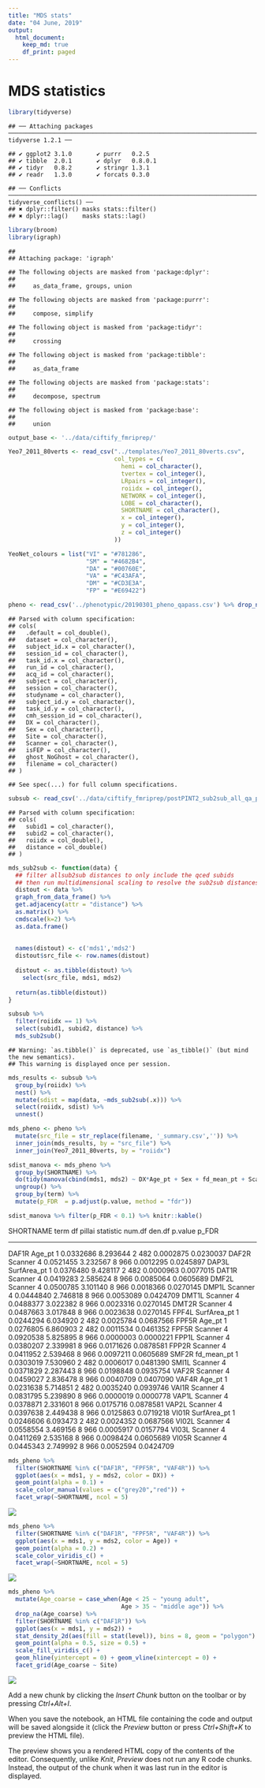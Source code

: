 ```yaml
---
title: "MDS stats"
date: "04 June, 2019"
output:
  html_document:
    keep_md: true
    df_print: paged
---
```


# MDS statistics


```r
library(tidyverse)
```

```
## ── Attaching packages ────────────────────────────────────────────────────────────────────────────────────────────── tidyverse 1.2.1 ──
```

```
## ✔ ggplot2 3.1.0       ✔ purrr   0.2.5  
## ✔ tibble  2.0.1       ✔ dplyr   0.8.0.1
## ✔ tidyr   0.8.2       ✔ stringr 1.3.1  
## ✔ readr   1.3.0       ✔ forcats 0.3.0
```

```
## ── Conflicts ───────────────────────────────────────────────────────────────────────────────────────────────── tidyverse_conflicts() ──
## ✖ dplyr::filter() masks stats::filter()
## ✖ dplyr::lag()    masks stats::lag()
```

```r
library(broom)
library(igraph)
```

```
## 
## Attaching package: 'igraph'
```

```
## The following objects are masked from 'package:dplyr':
## 
##     as_data_frame, groups, union
```

```
## The following objects are masked from 'package:purrr':
## 
##     compose, simplify
```

```
## The following object is masked from 'package:tidyr':
## 
##     crossing
```

```
## The following object is masked from 'package:tibble':
## 
##     as_data_frame
```

```
## The following objects are masked from 'package:stats':
## 
##     decompose, spectrum
```

```
## The following object is masked from 'package:base':
## 
##     union
```


```r
output_base <- '../data/ciftify_fmriprep/'

Yeo7_2011_80verts <- read_csv("../templates/Yeo7_2011_80verts.csv",
                              col_types = c(
                                hemi = col_character(),
                                tvertex = col_integer(),
                                LRpairs = col_integer(),
                                roiidx = col_integer(),
                                NETWORK = col_integer(),
                                LOBE = col_character(),
                                SHORTNAME = col_character(),
                                x = col_integer(),
                                y = col_integer(),
                                z = col_integer()
                              ))

YeoNet_colours = list("VI" = "#781286",
                      "SM" = "#4682B4",
                      "DA" = "#00760E", 
                      "VA" = "#C43AFA",
                      "DM" = "#CD3E3A", 
                      "FP" = "#E69422")

pheno <- read_csv('../phenotypic/20190301_pheno_qapass.csv') %>% drop_na(DX) 
```

```
## Parsed with column specification:
## cols(
##   .default = col_double(),
##   dataset = col_character(),
##   subject_id.x = col_character(),
##   session_id = col_character(),
##   task_id.x = col_character(),
##   run_id = col_character(),
##   acq_id = col_character(),
##   subject = col_character(),
##   session = col_character(),
##   studyname = col_character(),
##   subject_id.y = col_character(),
##   task_id.y = col_character(),
##   cmh_session_id = col_character(),
##   DX = col_character(),
##   Sex = col_character(),
##   Site = col_character(),
##   Scanner = col_character(),
##   isFEP = col_character(),
##   ghost_NoGhost = col_character(),
##   filename = col_character()
## )
```

```
## See spec(...) for full column specifications.
```

```r
subsub <- read_csv('../data/ciftify_fmriprep/postPINT2_sub2sub_all_qa_passes.csv')
```

```
## Parsed with column specification:
## cols(
##   subid1 = col_character(),
##   subid2 = col_character(),
##   roiidx = col_double(),
##   distance = col_double()
## )
```


```r
mds_sub2sub <- function(data) {
  ## filter allsub2sub distances to only include the qced subids
  ## then run multidimensional scaling to resolve the sub2sub distances to a 2D plane
  distout <- data %>%
  graph_from_data_frame() %>%
  get.adjacency(attr = "distance") %>%
  as.matrix() %>%
  cmdscale(k=2) %>%
  as.data.frame()
  
  
  names(distout) <- c('mds1','mds2')
  distout$src_file <- row.names(distout)
  
  distout <- as.tibble(distout) %>%
    select(src_file, mds1, mds2)
  
  return(as.tibble(distout))
}
```


```r
subsub %>%
  filter(roiidx == 1) %>%
  select(subid1, subid2, distance) %>%
  mds_sub2sub()
```

```
## Warning: `as.tibble()` is deprecated, use `as_tibble()` (but mind the new semantics).
## This warning is displayed once per session.
```

<div data-pagedtable="false">
  <script data-pagedtable-source type="application/json">
{"columns":[{"label":["src_file"],"name":[1],"type":["chr"],"align":["left"]},{"label":["mds1"],"name":[2],"type":["dbl"],"align":["right"]},{"label":["mds2"],"name":[3],"type":["dbl"],"align":["right"]}],"data":[{"1":"sub-10159_task-rest_bold_desc-clean_bold","2":"-8.8990190","3":"6.209608002"},{"1":"sub-10161_ses-03_task-rest_bold_desc-clean_bold","2":"-12.4218350","3":"-6.732582116"},{"1":"sub-10185_ses-03_task-rest_bold_desc-clean_bold","2":"-16.8192683","3":"2.825908123"},{"1":"sub-10186_ses-02_task-rest_bold_desc-clean_bold","2":"2.3016797","3":"-6.174240729"},{"1":"sub-10206_task-rest_bold_desc-clean_bold","2":"6.9829980","3":"-6.904162808"},{"1":"sub-10217_task-rest_bold_desc-clean_bold","2":"0.3338872","3":"5.220452951"},{"1":"sub-10225_task-rest_bold_desc-clean_bold","2":"-5.3275345","3":"-2.670787802"},{"1":"sub-10227_task-rest_bold_desc-clean_bold","2":"-1.4440953","3":"7.062967589"},{"1":"sub-10228_task-rest_bold_desc-clean_bold","2":"-2.8626130","3":"-3.214771630"},{"1":"sub-10235_task-rest_bold_desc-clean_bold","2":"3.2444670","3":"1.982952290"},{"1":"sub-10245_ses-03_task-rest_bold_desc-clean_bold","2":"8.1659899","3":"-0.753382599"},{"1":"sub-10249_task-rest_bold_desc-clean_bold","2":"8.1659899","3":"-0.753382599"},{"1":"sub-10273_task-rest_bold_desc-clean_bold","2":"3.5385856","3":"4.106407997"},{"1":"sub-10274_task-rest_bold_desc-clean_bold","2":"-6.6631208","3":"-8.270147925"},{"1":"sub-10280_task-rest_bold_desc-clean_bold","2":"-0.2937470","3":"-4.216045733"},{"1":"sub-10292_task-rest_bold_desc-clean_bold","2":"1.3153002","3":"2.910404853"},{"1":"sub-10294_ses-08_task-rest_bold_desc-clean_bold","2":"-2.7907711","3":"3.170983914"},{"1":"sub-10298_ses-01_task-rest_bold_desc-clean_bold","2":"4.9141166","3":"-0.602632277"},{"1":"sub-10304_task-rest_bold_desc-clean_bold","2":"11.6329020","3":"-4.139733215"},{"1":"sub-10311_ses-01_task-rest_bold_desc-clean_bold","2":"-0.6524814","3":"-5.197950239"},{"1":"sub-10325_task-rest_bold_desc-clean_bold","2":"6.7331550","3":"-0.259262749"},{"1":"sub-10329_task-rest_bold_desc-clean_bold","2":"-10.6186589","3":"2.868577579"},{"1":"sub-10339_task-rest_bold_desc-clean_bold","2":"-5.4972437","3":"-0.114554083"},{"1":"sub-10340_task-rest_bold_desc-clean_bold","2":"3.5839262","3":"-3.213510632"},{"1":"sub-10345_task-rest_bold_desc-clean_bold","2":"7.0773167","3":"3.419938384"},{"1":"sub-10347_task-rest_bold_desc-clean_bold","2":"0.9275341","3":"-10.720296129"},{"1":"sub-10356_task-rest_bold_desc-clean_bold","2":"2.7130852","3":"-5.144662146"},{"1":"sub-10363_ses-01_task-rest_bold_desc-clean_bold","2":"-6.0066530","3":"-0.910051584"},{"1":"sub-10365_ses-01_task-rest_bold_desc-clean_bold","2":"-11.3994666","3":"-3.988007610"},{"1":"sub-10376_task-rest_bold_desc-clean_bold","2":"1.0686889","3":"-1.390026587"},{"1":"sub-10388_task-rest_bold_desc-clean_bold","2":"2.0358483","3":"3.792769620"},{"1":"sub-10391_ses-01_task-rest_bold_desc-clean_bold","2":"0.1211670","3":"7.041653611"},{"1":"sub-10438_task-rest_bold_desc-clean_bold","2":"-0.5751033","3":"6.079218606"},{"1":"sub-10440_task-rest_bold_desc-clean_bold","2":"-5.0912551","3":"-8.768600620"},{"1":"sub-10448_task-rest_bold_desc-clean_bold","2":"-3.0336075","3":"-0.828952948"},{"1":"sub-10455_task-rest_bold_desc-clean_bold","2":"-0.1389705","3":"1.164132532"},{"1":"sub-10460_task-rest_bold_desc-clean_bold","2":"-13.1195119","3":"4.564471457"},{"1":"sub-10469_ses-01_task-rest_bold_desc-clean_bold","2":"2.1529589","3":"0.328817410"},{"1":"sub-10471_task-rest_bold_desc-clean_bold","2":"0.4749661","3":"10.015237176"},{"1":"sub-10478_task-rest_bold_desc-clean_bold","2":"-3.9319450","3":"-2.550611307"},{"1":"sub-10485_ses-02_task-rest_bold_desc-clean_bold","2":"-5.8486000","3":"7.446993435"},{"1":"sub-10487_task-rest_bold_desc-clean_bold","2":"6.9829980","3":"-6.904162830"},{"1":"sub-10492_task-rest_bold_desc-clean_bold","2":"-8.1611330","3":"-1.758065688"},{"1":"sub-10504_ses-01_task-rest_bold_desc-clean_bold","2":"-3.0336075","3":"-0.828952944"},{"1":"sub-10505_ses-05_task-rest_bold_desc-clean_bold","2":"7.8466083","3":"-1.618862930"},{"1":"sub-10506_task-rest_bold_desc-clean_bold","2":"4.5828374","3":"7.402187712"},{"1":"sub-10511_ses-01_task-rest_bold_desc-clean_bold","2":"8.7394003","3":"5.521258858"},{"1":"sub-10517_task-rest_bold_desc-clean_bold","2":"-9.5494789","3":"7.378379103"},{"1":"sub-10523_task-rest_bold_desc-clean_bold","2":"2.5236223","3":"-1.812585755"},{"1":"sub-10524_task-rest_bold_desc-clean_bold","2":"3.7855387","3":"-6.739275890"},{"1":"sub-10525_task-rest_bold_desc-clean_bold","2":"4.9141166","3":"-0.602632265"},{"1":"sub-10527_task-rest_bold_desc-clean_bold","2":"-4.9790164","3":"-7.595352622"},{"1":"sub-10529_ses-01_task-rest_bold_desc-clean_bold","2":"8.4945866","3":"-3.917065569"},{"1":"sub-10530_task-rest_bold_desc-clean_bold","2":"-2.4322962","3":"-17.905943966"},{"1":"sub-10545_ses-01_task-rest_bold_desc-clean_bold","2":"-5.1416054","3":"8.356596791"},{"1":"sub-10557_task-rest_bold_desc-clean_bold","2":"4.9351419","3":"2.354732829"},{"1":"sub-10559_ses-01_task-rest_bold_desc-clean_bold","2":"-4.2543807","3":"-3.465482977"},{"1":"sub-10563_ses-01_task-rest_bold_desc-clean_bold","2":"7.4641595","3":"-2.475846161"},{"1":"sub-10565_task-rest_bold_desc-clean_bold","2":"3.0592140","3":"12.245268561"},{"1":"sub-10570_ses-01_task-rest_bold_desc-clean_bold","2":"2.9186829","3":"9.157831574"},{"1":"sub-10575_task-rest_bold_desc-clean_bold","2":"8.1849765","3":"-7.662385806"},{"1":"sub-10580_ses-01_task-rest_bold_desc-clean_bold","2":"3.0110008","3":"-0.946065938"},{"1":"sub-10592_ses-01_task-rest_bold_desc-clean_bold","2":"-1.2928946","3":"5.095307917"},{"1":"sub-10605_ses-01_task-rest_bold_desc-clean_bold","2":"-4.4143025","3":"7.224124928"},{"1":"sub-10608_ses-03_task-rest_bold_desc-clean_bold","2":"-4.7059569","3":"-5.432126220"},{"1":"sub-10624_task-rest_bold_desc-clean_bold","2":"8.0295407","3":"-4.863840361"},{"1":"sub-10629_task-rest_bold_desc-clean_bold","2":"2.3016797","3":"-6.174240694"},{"1":"sub-10630_ses-02_task-rest_bold_desc-clean_bold","2":"15.0562382","3":"-2.021489217"},{"1":"sub-10631_task-rest_bold_desc-clean_bold","2":"-0.6455574","3":"-11.185794230"},{"1":"sub-10638_task-rest_bold_desc-clean_bold","2":"3.5839262","3":"-3.213510666"},{"1":"sub-10645_ses-01_task-rest_bold_desc-clean_bold","2":"7.7845805","3":"6.100720209"},{"1":"sub-10662_ses-01_task-rest_bold_desc-clean_bold","2":"-3.6152812","3":"4.094513342"},{"1":"sub-10667_ses-02_task-rest_bold_desc-clean_bold","2":"-6.6631207","3":"-8.270147957"},{"1":"sub-10668_task-rest_bold_desc-clean_bold","2":"2.6938230","3":"1.154026201"},{"1":"sub-10672_task-rest_bold_desc-clean_bold","2":"-14.7930950","3":"11.366588341"},{"1":"sub-10674_task-rest_bold_desc-clean_bold","2":"14.4819976","3":"2.490512977"},{"1":"sub-10678_task-rest_bold_desc-clean_bold","2":"0.3187215","3":"-0.113761046"},{"1":"sub-10680_task-rest_bold_desc-clean_bold","2":"-2.2759315","3":"8.127061484"},{"1":"sub-10681_ses-01_task-rest_bold_desc-clean_bold","2":"7.9403784","3":"8.542844739"},{"1":"sub-10683_ses-02_task-rest_bold_desc-clean_bold","2":"1.2439830","3":"-9.566523243"},{"1":"sub-10686_task-rest_bold_desc-clean_bold","2":"3.5385856","3":"4.106408015"},{"1":"sub-10692_task-rest_bold_desc-clean_bold","2":"1.6096048","3":"-3.692207813"},{"1":"sub-10696_task-rest_bold_desc-clean_bold","2":"3.5839262","3":"-3.213510684"},{"1":"sub-10697_task-rest_bold_desc-clean_bold","2":"-1.2505986","3":"-2.804885770"},{"1":"sub-10704_task-rest_bold_desc-clean_bold","2":"3.0110007","3":"-0.946065893"},{"1":"sub-10707_task-rest_bold_desc-clean_bold","2":"-0.2593780","3":"-0.989752630"},{"1":"sub-10708_task-rest_bold_desc-clean_bold","2":"-0.2880637","3":"2.619033680"},{"1":"sub-10719_task-rest_bold_desc-clean_bold","2":"8.4378629","3":"0.128032528"},{"1":"sub-10724_task-rest_bold_desc-clean_bold","2":"2.6938230","3":"1.154026221"},{"1":"sub-10736_ses-05_task-rest_bold_desc-clean_bold","2":"5.7331603","3":"1.060836942"},{"1":"sub-10746_task-rest_bold_desc-clean_bold","2":"-5.1499656","3":"4.243582654"},{"1":"sub-10762_task-rest_bold_desc-clean_bold","2":"6.9829980","3":"-6.904162809"},{"1":"sub-10779_task-rest_bold_desc-clean_bold","2":"-9.7653009","3":"3.587416453"},{"1":"sub-10782_ses-01_task-rest_bold_desc-clean_bold","2":"5.7331603","3":"1.060836952"},{"1":"sub-10785_task-rest_bold_desc-clean_bold","2":"13.8297422","3":"-0.394208635"},{"1":"sub-10788_task-rest_bold_desc-clean_bold","2":"3.9662852","3":"0.722651992"},{"1":"sub-108_ses-04_task-rest_bold_desc-clean_bold","2":"1.0288689","3":"6.155524819"},{"1":"sub-10803_ses-06_task-rest_bold_desc-clean_bold","2":"8.8951533","3":"7.732423895"},{"1":"sub-10807_ses-05_task-rest_bold_desc-clean_bold","2":"-10.7603061","3":"-2.728959611"},{"1":"sub-10817_ses-01_task-rest_bold_desc-clean_bold","2":"3.4897801","3":"-0.103679044"},{"1":"sub-10818_ses-01_task-rest_bold_desc-clean_bold","2":"4.5828374","3":"7.402187815"},{"1":"sub-10844_task-rest_bold_desc-clean_bold","2":"4.4336431","3":"1.541599276"},{"1":"sub-10854_ses-01_task-rest_bold_desc-clean_bold","2":"2.9571570","3":"-9.064354677"},{"1":"sub-10855_task-rest_bold_desc-clean_bold","2":"-10.0929853","3":"-1.598779579"},{"1":"sub-10870_ses-02_task-rest_bold_desc-clean_bold","2":"-16.8192681","3":"2.825908362"},{"1":"sub-10871_task-rest_bold_desc-clean_bold","2":"6.1452435","3":"-5.207691488"},{"1":"sub-10877_task-rest_bold_desc-clean_bold","2":"11.0601593","3":"-0.645607270"},{"1":"sub-10891_task-rest_bold_desc-clean_bold","2":"-4.5259233","3":"-0.950134471"},{"1":"sub-10893_task-rest_bold_desc-clean_bold","2":"-0.1389704","3":"1.164132454"},{"1":"sub-10905_ses-01_task-rest_bold_desc-clean_bold","2":"8.1659899","3":"-0.753382545"},{"1":"sub-10912_task-rest_bold_desc-clean_bold","2":"0.5825282","3":"-2.308984432"},{"1":"sub-10914_ses-02_task-rest_bold_desc-clean_bold","2":"5.9612048","3":"-1.940405423"},{"1":"sub-10920_ses-01_task-rest_bold_desc-clean_bold","2":"4.7293080","3":"-8.518523598"},{"1":"sub-10934_task-rest_bold_desc-clean_bold","2":"7.0413920","3":"-3.354308678"},{"1":"sub-10940_task-rest_bold_desc-clean_bold","2":"-2.4550266","3":"-2.286680221"},{"1":"sub-10944_ses-01_task-rest_bold_desc-clean_bold","2":"-10.0929853","3":"-1.598779577"},{"1":"sub-10949_task-rest_bold_desc-clean_bold","2":"6.1452435","3":"-5.207691488"},{"1":"sub-10950_ses-01_task-rest_bold_desc-clean_bold","2":"3.2444670","3":"1.982952251"},{"1":"sub-10958_task-rest_bold_desc-clean_bold","2":"-5.1416053","3":"8.356596897"},{"1":"sub-10963_task-rest_bold_desc-clean_bold","2":"8.9872726","3":"1.878475547"},{"1":"sub-10968_task-rest_bold_desc-clean_bold","2":"-6.0066531","3":"-0.910051521"},{"1":"sub-10975_task-rest_bold_desc-clean_bold","2":"-16.4824443","3":"5.241393919"},{"1":"sub-10977_task-rest_bold_desc-clean_bold","2":"5.8626377","3":"-9.247269509"},{"1":"sub-10987_task-rest_bold_desc-clean_bold","2":"2.3194746","3":"8.120857206"},{"1":"sub-11019_task-rest_bold_desc-clean_bold","2":"3.3494805","3":"-7.879271991"},{"1":"sub-11030_task-rest_bold_desc-clean_bold","2":"-5.3275345","3":"-2.670787843"},{"1":"sub-11044_task-rest_bold_desc-clean_bold","2":"1.6192805","3":"12.079604363"},{"1":"sub-11052_task-rest_bold_desc-clean_bold","2":"4.8380924","3":"5.730620332"},{"1":"sub-11059_task-rest_bold_desc-clean_bold","2":"-11.3994665","3":"-3.988007617"},{"1":"sub-11061_task-rest_bold_desc-clean_bold","2":"-5.2273302","3":"10.355071569"},{"1":"sub-11066_task-rest_bold_desc-clean_bold","2":"-3.7751740","3":"-9.306325868"},{"1":"sub-11067_task-rest_bold_desc-clean_bold","2":"-8.0186386","3":"1.200118136"},{"1":"sub-11068_task-rest_bold_desc-clean_bold","2":"2.1529589","3":"0.328817396"},{"1":"sub-11077_task-rest_bold_desc-clean_bold","2":"4.5828375","3":"7.402187863"},{"1":"sub-11082_ses-03_task-rest_bold_desc-clean_bold","2":"7.0065840","3":"9.470837427"},{"1":"sub-11088_task-rest_bold_desc-clean_bold","2":"8.1659899","3":"-0.753382548"},{"1":"sub-11090_task-rest_bold_desc-clean_bold","2":"-8.7156220","3":"-2.801172093"},{"1":"sub-11097_task-rest_bold_desc-clean_bold","2":"-7.2891776","3":"-3.810906842"},{"1":"sub-11098_task-rest_bold_desc-clean_bold","2":"-4.0027829","3":"-0.151054379"},{"1":"sub-11104_task-rest_bold_desc-clean_bold","2":"3.5385856","3":"4.106408046"},{"1":"sub-11105_task-rest_bold_desc-clean_bold","2":"4.4771525","3":"-1.444598591"},{"1":"sub-11106_task-rest_bold_desc-clean_bold","2":"5.0987171","3":"-3.719523677"},{"1":"sub-11108_task-rest_bold_desc-clean_bold","2":"10.4911757","3":"10.461739700"},{"1":"sub-11112_task-rest_bold_desc-clean_bold","2":"-0.8169910","3":"0.312219108"},{"1":"sub-11128_task-rest_bold_desc-clean_bold","2":"5.2049559","3":"-7.345775795"},{"1":"sub-11131_task-rest_bold_desc-clean_bold","2":"-13.2942799","3":"2.387045276"},{"1":"sub-11142_task-rest_bold_desc-clean_bold","2":"-3.7179495","3":"8.204566890"},{"1":"sub-11143_task-rest_bold_desc-clean_bold","2":"8.1928894","3":"3.039517442"},{"1":"sub-11149_task-rest_bold_desc-clean_bold","2":"8.6859366","3":"3.745591707"},{"1":"sub-11156_task-rest_bold_desc-clean_bold","2":"3.1378836","3":"-4.166824580"},{"1":"sub-11184_ses-01_task-rest_bold_desc-clean_bold","2":"-6.6022402","3":"6.588235993"},{"1":"sub-11242_ses-01_task-rest_bold_desc-clean_bold","2":"8.9872726","3":"1.878475572"},{"1":"sub-11305_ses-01_task-rest_bold_desc-clean_bold","2":"1.0686889","3":"-1.390026564"},{"1":"sub-11315_ses-02_task-rest_bold_desc-clean_bold","2":"5.6855693","3":"-6.225701215"},{"1":"sub-11316_ses-01_task-rest_bold_desc-clean_bold","2":"4.9351419","3":"2.354732770"},{"1":"sub-11323_ses-01_task-rest_bold_desc-clean_bold","2":"5.9612048","3":"-1.940405416"},{"1":"sub-11382_ses-02_task-rest_bold_desc-clean_bold","2":"-1.9396865","3":"2.393503720"},{"1":"sub-11387_ses-01_task-rest_bold_desc-clean_bold","2":"7.4064400","3":"1.451644376"},{"1":"sub-11392_ses-01_task-rest_bold_desc-clean_bold","2":"-4.2543807","3":"-3.465482982"},{"1":"sub-11399_ses-01_task-rest_bold_desc-clean_bold","2":"-6.1901412","3":"-5.834289813"},{"1":"sub-11400_ses-01_task-rest_bold_desc-clean_bold","2":"-5.6436798","3":"-3.633603505"},{"1":"sub-11410_ses-02_task-rest_bold_desc-clean_bold","2":"-4.3657428","3":"3.187514940"},{"1":"sub-11450_ses-02_task-rest_bold_desc-clean_bold","2":"3.1378836","3":"-4.166824581"},{"1":"sub-11500_ses-01_task-rest_bold_desc-clean_bold","2":"1.0288689","3":"6.155524823"},{"1":"sub-1942_ses-01_task-rest_bold_desc-clean_bold","2":"-2.0375397","3":"4.115861917"},{"1":"sub-3123_ses-01_task-rest_bold_desc-clean_bold","2":"-3.6779683","3":"-7.087428080"},{"1":"sub-377_ses-01_task-rest_bold_desc-clean_bold","2":"-7.0461624","3":"0.080543169"},{"1":"sub-3974_ses-01_task-rest_bold_desc-clean_bold","2":"-6.4601665","3":"-1.786197438"},{"1":"sub-50007_task-rest_bold_desc-clean_bold","2":"5.3319674","3":"-10.468122869"},{"1":"sub-50008_task-rest_bold_desc-clean_bold","2":"0.4590679","3":"-6.714994705"},{"1":"sub-50010_task-rest_bold_desc-clean_bold","2":"-11.3994665","3":"-3.988007519"},{"1":"sub-50013_task-rest_bold_desc-clean_bold","2":"-0.6524814","3":"-5.197950324"},{"1":"sub-50014_task-rest_bold_desc-clean_bold","2":"-6.0066531","3":"-0.910051508"},{"1":"sub-50015_task-rest_bold_desc-clean_bold","2":"4.4336431","3":"1.541599290"},{"1":"sub-50021_task-rest_bold_desc-clean_bold","2":"-0.2593780","3":"-0.989752648"},{"1":"sub-50023_task-rest_bold_desc-clean_bold","2":"-3.7337414","3":"-8.178602084"},{"1":"sub-50033_task-rest_bold_desc-clean_bold","2":"-0.9597524","3":"-6.223614600"},{"1":"sub-50034_task-rest_bold_desc-clean_bold","2":"9.5460363","3":"-1.230254284"},{"1":"sub-50035_task-rest_bold_desc-clean_bold","2":"-11.3223912","3":"-0.289265412"},{"1":"sub-50036_task-rest_bold_desc-clean_bold","2":"9.3668883","3":"2.663418729"},{"1":"sub-50038_task-rest_bold_desc-clean_bold","2":"-1.7986716","3":"0.847066523"},{"1":"sub-50043_task-rest_bold_desc-clean_bold","2":"1.9173399","3":"-7.265435269"},{"1":"sub-50047_task-rest_bold_desc-clean_bold","2":"2.9186831","3":"9.157831381"},{"1":"sub-50048_task-rest_bold_desc-clean_bold","2":"4.0275412","3":"-2.310705421"},{"1":"sub-50050_task-rest_bold_desc-clean_bold","2":"-2.8626131","3":"-3.214771622"},{"1":"sub-50051_task-rest_bold_desc-clean_bold","2":"11.4795518","3":"1.292891845"},{"1":"sub-50053_task-rest_bold_desc-clean_bold","2":"7.0413921","3":"-3.354308698"},{"1":"sub-50054_task-rest_bold_desc-clean_bold","2":"-5.8912272","3":"3.405286832"},{"1":"sub-50055_task-rest_bold_desc-clean_bold","2":"0.3338872","3":"5.220452839"},{"1":"sub-50056_task-rest_bold_desc-clean_bold","2":"9.3668883","3":"2.663418735"},{"1":"sub-50058_task-rest_bold_desc-clean_bold","2":"-5.4701269","3":"12.301370215"},{"1":"sub-50066_task-rest_bold_desc-clean_bold","2":"5.7039276","3":"5.115424624"},{"1":"sub-50069_task-rest_bold_desc-clean_bold","2":"2.3016796","3":"-6.174240817"},{"1":"sub-50073_task-rest_bold_desc-clean_bold","2":"-9.2613998","3":"-3.927890570"},{"1":"sub-50075_task-rest_bold_desc-clean_bold","2":"15.7153268","3":"2.209518236"},{"1":"sub-50077_task-rest_bold_desc-clean_bold","2":"8.9174123","3":"-3.007970381"},{"1":"sub-50080_task-rest_bold_desc-clean_bold","2":"-8.1611330","3":"-1.758065674"},{"1":"sub-50081_task-rest_bold_desc-clean_bold","2":"-11.4832049","3":"2.024369502"},{"1":"sub-50085_task-rest_bold_desc-clean_bold","2":"-8.9388319","3":"-10.137284444"},{"1":"sub-5216_ses-03_task-rest_bold_desc-clean_bold","2":"-4.8586026","3":"-6.503645823"},{"1":"sub-6891_ses-01_task-rest_bold_desc-clean_bold","2":"3.8329018","3":"2.807885290"},{"1":"sub-7231_ses-05_task-rest_bold_desc-clean_bold","2":"-2.1551275","3":"6.048753141"},{"1":"sub-7255_ses-01_task-rest_bold_desc-clean_bold","2":"7.4079091","3":"7.651862373"},{"1":"sub-7290_ses-01_task-rest_bold_desc-clean_bold","2":"-8.1611330","3":"-1.758065688"},{"1":"sub-7438_ses-04_task-rest_bold_desc-clean_bold","2":"-0.6524815","3":"-5.197950335"},{"1":"sub-7488_ses-01_task-rest_bold_desc-clean_bold","2":"12.7164634","3":"1.015468865"},{"1":"sub-7628_ses-03_task-rest_bold_desc-clean_bold","2":"-6.0066531","3":"-0.910051489"},{"1":"sub-7631_ses-01_task-rest_bold_desc-clean_bold","2":"2.5542536","3":"6.298544580"},{"1":"sub-7640_ses-02_task-rest_bold_desc-clean_bold","2":"3.4718337","3":"10.221741102"},{"1":"sub-7661_ses-01_task-rest_bold_desc-clean_bold","2":"-2.6933246","3":"1.511924433"},{"1":"sub-7684_ses-01_task-rest_bold_desc-clean_bold","2":"-11.2255496","3":"6.002330932"},{"1":"sub-7687_ses-01_task-rest_bold_desc-clean_bold","2":"-9.7513611","3":"-5.167304985"},{"1":"sub-7701_ses-02_task-rest_bold_desc-clean_bold","2":"2.5542536","3":"6.298544563"},{"1":"sub-7723_ses-01_task-rest_bold_desc-clean_bold","2":"0.7658618","3":"8.015233541"},{"1":"sub-7726_ses-01_task-rest_bold_desc-clean_bold","2":"3.7855387","3":"-6.739275793"},{"1":"sub-7735_ses-01_task-rest_bold_desc-clean_bold","2":"0.5815765","3":"2.034238301"},{"1":"sub-7749_ses-05_task-rest_bold_desc-clean_bold","2":"-10.5310153","3":"4.804334635"},{"1":"sub-7807_ses-01_task-rest_bold_desc-clean_bold","2":"-1.4345180","3":"-0.535645758"},{"1":"sub-7817_ses-01_task-rest_bold_desc-clean_bold","2":"6.3631900","3":"-1.100352211"},{"1":"sub-7819_ses-01_task-rest_bold_desc-clean_bold","2":"-1.0144857","3":"10.125291310"},{"1":"sub-7852_ses-01_task-rest_bold_desc-clean_bold","2":"6.7331551","3":"-0.259262641"},{"1":"sub-7857_ses-01_task-rest_bold_desc-clean_bold","2":"0.3187215","3":"-0.113761007"},{"1":"sub-7861_ses-02_task-rest_bold_desc-clean_bold","2":"-15.1870248","3":"0.185980694"},{"1":"sub-7870_ses-01_task-rest_bold_desc-clean_bold","2":"3.0592143","3":"12.245268568"},{"1":"sub-7914_ses-01_task-rest_bold_desc-clean_bold","2":"8.6859366","3":"3.745591665"},{"1":"sub-7927_ses-01_task-rest_bold_desc-clean_bold","2":"2.1599056","3":"13.150735877"},{"1":"sub-7937_ses-01_task-rest_bold_desc-clean_bold","2":"-8.8990192","3":"6.209607866"},{"1":"sub-7960_ses-01_task-rest_bold_desc-clean_bold","2":"-8.6925892","3":"-8.788004824"},{"1":"sub-7961_ses-01_task-rest_bold_desc-clean_bold","2":"12.8260703","3":"-8.394469215"},{"1":"sub-7985_ses-03_task-rest_bold_desc-clean_bold","2":"2.6938230","3":"1.154026242"},{"1":"sub-8017_ses-01_task-rest_bold_desc-clean_bold","2":"5.4632000","3":"3.143097165"},{"1":"sub-8018_ses-01_task-rest_bold_desc-clean_bold","2":"2.6938230","3":"1.154026242"},{"1":"sub-8097_ses-01_task-rest_bold_desc-clean_bold","2":"6.7331551","3":"-0.259262639"},{"1":"sub-8158_ses-02_task-rest_bold_desc-clean_bold","2":"-0.3920258","3":"4.266770814"},{"1":"sub-8159_ses-02_task-rest_bold_desc-clean_bold","2":"2.3194746","3":"8.120857255"},{"1":"sub-8245_ses-01_task-rest_bold_desc-clean_bold","2":"-3.6779682","3":"-7.087428061"},{"1":"sub-8267_ses-01_task-rest_bold_desc-clean_bold","2":"-5.8820527","3":"5.414403089"},{"1":"sub-8349_ses-01_task-rest_bold_desc-clean_bold","2":"2.5542536","3":"6.298544548"},{"1":"sub-8350_ses-01_task-rest_bold_desc-clean_bold","2":"-1.1537642","3":"3.312044565"},{"1":"sub-8395_ses-03_task-rest_bold_desc-clean_bold","2":"-3.6152811","3":"4.094513351"},{"1":"sub-8403_ses-03_task-rest_bold_desc-clean_bold","2":"1.2439827","3":"-9.566523321"},{"1":"sub-8418_ses-01_task-rest_bold_desc-clean_bold","2":"0.4884170","3":"3.536197646"},{"1":"sub-8484_ses-01_task-rest_bold_desc-clean_bold","2":"-8.1611329","3":"-1.758065687"},{"1":"sub-8490_ses-03_task-rest_bold_desc-clean_bold","2":"0.4590679","3":"-6.714994689"},{"1":"sub-8500_ses-01_task-rest_bold_desc-clean_bold","2":"-3.7337413","3":"-8.178602061"},{"1":"sub-8523_ses-01_task-rest_bold_desc-clean_bold","2":"-14.9220583","3":"-2.493707914"},{"1":"sub-8557_ses-01_task-rest_bold_desc-clean_bold","2":"7.6177052","3":"4.112549808"},{"1":"sub-8586_ses-02_task-rest_bold_desc-clean_bold","2":"2.7130852","3":"-5.144662375"},{"1":"sub-8603_ses-01_task-rest_bold_desc-clean_bold","2":"-4.4593468","3":"9.298996513"},{"1":"sub-8611_ses-02_task-rest_bold_desc-clean_bold","2":"-11.3223913","3":"-0.289265312"},{"1":"sub-8619_ses-02_task-rest_bold_desc-clean_bold","2":"4.8056083","3":"-11.730192515"},{"1":"sub-8645_ses-09_task-rest_bold_desc-clean_bold","2":"-3.9319451","3":"-2.550611202"},{"1":"sub-8695_ses-01_task-rest_bold_desc-clean_bold","2":"1.3153003","3":"2.910404848"},{"1":"sub-8723_ses-02_task-rest_bold_desc-clean_bold","2":"-11.4215765","3":"4.100926723"},{"1":"sub-8724_ses-04_task-rest_bold_desc-clean_bold","2":"-6.5899145","3":"8.570869826"},{"1":"sub-8736_ses-02_task-rest_bold_desc-clean_bold","2":"8.4378627","3":"0.128032544"},{"1":"sub-8758_ses-04_task-rest_bold_desc-clean_bold","2":"4.8380924","3":"5.730620366"},{"1":"sub-8767_ses-01_task-rest_bold_desc-clean_bold","2":"0.8055245","3":"-5.669397493"},{"1":"sub-8780_ses-03_task-rest_bold_desc-clean_bold","2":"1.5614544","3":"1.567158026"},{"1":"sub-8799_ses-03_task-rest_bold_desc-clean_bold","2":"-2.4194473","3":"10.221608842"},{"1":"sub-8838_ses-01_task-rest_bold_desc-clean_bold","2":"-2.0375397","3":"4.115861895"},{"1":"sub-8841_ses-03_task-rest_bold_desc-clean_bold","2":"-12.3743792","3":"1.051355281"},{"1":"sub-8842_ses-04_task-rest_bold_desc-clean_bold","2":"2.3016797","3":"-6.174240935"},{"1":"sub-8861_ses-03_task-rest_bold_desc-clean_bold","2":"6.3631900","3":"-1.100352188"},{"1":"sub-8872_ses-04_task-rest_bold_desc-clean_bold","2":"5.3256705","3":"14.656593219"},{"1":"sub-8873_ses-01_task-rest_bold_desc-clean_bold","2":"1.3966130","3":"9.015979940"},{"1":"sub-8887_ses-01_task-rest_bold_desc-clean_bold","2":"5.3173794","3":"11.473817836"},{"1":"sub-8889_ses-01_task-rest_bold_desc-clean_bold","2":"8.1659900","3":"-0.753382552"},{"1":"sub-8946_ses-02_task-rest_bold_desc-clean_bold","2":"-2.4553408","3":"0.004000545"},{"1":"sub-8949_ses-01_task-rest_bold_desc-clean_bold","2":"1.0686890","3":"-1.390026519"},{"1":"sub-8974_ses-04_task-rest_bold_desc-clean_bold","2":"0.3187216","3":"-0.113761045"},{"1":"sub-8984_ses-01_task-rest_bold_desc-clean_bold","2":"-5.3275347","3":"-2.670788027"},{"1":"sub-9027_ses-01_task-rest_bold_desc-clean_bold","2":"-0.2593780","3":"-0.989752662"},{"1":"sub-9045_ses-01_task-rest_bold_desc-clean_bold","2":"5.7331604","3":"1.060836954"},{"1":"sub-9050_ses-03_task-rest_bold_desc-clean_bold","2":"-3.8356991","3":"10.267199866"},{"1":"sub-9052_ses-04_task-rest_bold_desc-clean_bold","2":"5.5320008","3":"-2.816458154"},{"1":"sub-9056_ses-01_task-rest_bold_desc-clean_bold","2":"4.4336430","3":"1.541599360"},{"1":"sub-9060_ses-01_task-rest_bold_desc-clean_bold","2":"-0.2880637","3":"2.619033636"},{"1":"sub-9061_ses-01_task-rest_bold_desc-clean_bold","2":"-15.1870247","3":"0.185980708"},{"1":"sub-9066_ses-01_task-rest_bold_desc-clean_bold","2":"-5.1083045","3":"2.354454326"},{"1":"sub-9073_ses-01_task-rest_bold_desc-clean_bold","2":"0.5825283","3":"-2.308984472"},{"1":"sub-9078_ses-03_task-rest_bold_desc-clean_bold","2":"-9.4035360","3":"-0.571019720"},{"1":"sub-9095_ses-03_task-rest_bold_desc-clean_bold","2":"3.8329019","3":"2.807885341"},{"1":"sub-9104_ses-01_task-rest_bold_desc-clean_bold","2":"-10.9132191","3":"-9.241145641"},{"1":"sub-9125_ses-03_task-rest_bold_desc-clean_bold","2":"5.3324372","3":"0.232385796"},{"1":"sub-9141_ses-03_task-rest_bold_desc-clean_bold","2":"1.1953663","3":"-4.663793985"},{"1":"sub-9186_ses-02_task-rest_bold_desc-clean_bold","2":"6.1452435","3":"-5.207691455"},{"1":"sub-9194_ses-01_task-rest_bold_desc-clean_bold","2":"6.0107498","3":"-31.694107039"},{"1":"sub-9195_ses-03_task-rest_bold_desc-clean_bold","2":"7.7563988","3":"2.285161883"},{"1":"sub-9219_ses-04_task-rest_bold_desc-clean_bold","2":"-6.1901412","3":"-5.834289567"},{"1":"sub-9229_ses-03_task-rest_bold_desc-clean_bold","2":"-10.5310154","3":"4.804335172"},{"1":"sub-9234_ses-01_task-rest_bold_desc-clean_bold","2":"4.6540583","3":"-4.658758459"},{"1":"sub-9265_ses-01_task-rest_bold_desc-clean_bold","2":"1.1953663","3":"-4.663794106"},{"1":"sub-9275_ses-02_task-rest_bold_desc-clean_bold","2":"-4.5259233","3":"-0.950134647"},{"1":"sub-9284_ses-01_task-rest_bold_desc-clean_bold","2":"2.7130853","3":"-5.144662658"},{"1":"sub-9302_ses-01_task-rest_bold_desc-clean_bold","2":"12.2002407","3":"-2.117832152"},{"1":"sub-9308_ses-01_task-rest_bold_desc-clean_bold","2":"4.0238448","3":"6.454909461"},{"1":"sub-9314_ses-03_task-rest_bold_desc-clean_bold","2":"-1.1537642","3":"3.312044744"},{"1":"sub-9326_ses-01_task-rest_bold_desc-clean_bold","2":"-10.5066520","3":"0.701753376"},{"1":"sub-9330_ses-02_task-rest_bold_desc-clean_bold","2":"2.5542536","3":"6.298544961"},{"1":"sub-9332_ses-01_task-rest_bold_desc-clean_bold","2":"-14.9220584","3":"-2.493707958"},{"1":"sub-9333_ses-02_task-rest_bold_desc-clean_bold","2":"-6.6221259","3":"2.650325978"},{"1":"sub-9373_ses-01_task-rest_bold_desc-clean_bold","2":"6.3631899","3":"-1.100352165"},{"1":"sub-9390_ses-02_task-rest_bold_desc-clean_bold","2":"-0.2880637","3":"2.619033763"},{"1":"sub-9394_ses-03_task-rest_bold_desc-clean_bold","2":"-1.9782868","3":"-1.393716072"},{"1":"sub-9404_ses-01_task-rest_bold_desc-clean_bold","2":"8.7055326","3":"1.016920181"},{"1":"sub-9405_ses-01_task-rest_bold_desc-clean_bold","2":"8.1659901","3":"-0.753382742"},{"1":"sub-9415_ses-01_task-rest_bold_desc-clean_bold","2":"7.8466082","3":"-1.618863405"},{"1":"sub-9417_ses-01_task-rest_bold_desc-clean_bold","2":"-3.7179494","3":"8.204567337"},{"1":"sub-9419_ses-01_task-rest_bold_desc-clean_bold","2":"6.4211763","3":"-8.045746588"},{"1":"sub-9424_ses-01_task-rest_bold_desc-clean_bold","2":"7.4641592","3":"-2.475846171"},{"1":"sub-9436_ses-01_task-rest_bold_desc-clean_bold","2":"-6.5899144","3":"8.570869699"},{"1":"sub-9566_ses-01_task-rest_bold_desc-clean_bold","2":"-5.8011099","3":"1.589775195"},{"1":"sub-9568_ses-01_task-rest_bold_desc-clean_bold","2":"1.3153004","3":"2.910404723"},{"1":"sub-9573_ses-01_task-rest_bold_desc-clean_bold","2":"-7.3886459","3":"5.762604447"},{"1":"sub-9574_ses-01_task-rest_bold_desc-clean_bold","2":"6.2989293","3":"5.911556259"},{"1":"sub-9577_ses-01_task-rest_bold_desc-clean_bold","2":"-4.2706654","3":"1.435548769"},{"1":"sub-9591_ses-01_task-rest_bold_desc-clean_bold","2":"9.9954777","3":"0.669053383"},{"1":"sub-9606_ses-03_task-rest_bold_desc-clean_bold","2":"7.0065840","3":"9.470837848"},{"1":"sub-9612_ses-02_task-rest_bold_desc-clean_bold","2":"-6.1901412","3":"-5.834289552"},{"1":"sub-9617_ses-01_task-rest_bold_desc-clean_bold","2":"8.1659901","3":"-0.753382722"},{"1":"sub-9623_ses-01_task-rest_bold_desc-clean_bold","2":"1.1953663","3":"-4.663794089"},{"1":"sub-9648_ses-01_task-rest_bold_desc-clean_bold","2":"-0.7676288","3":"8.064468719"},{"1":"sub-9658_ses-01_task-rest_bold_desc-clean_bold","2":"11.3169000","3":"5.226452090"},{"1":"sub-9687_ses-02_task-rest_bold_desc-clean_bold","2":"2.8758323","3":"3.268618140"},{"1":"sub-9714_ses-01_task-rest_bold_desc-clean_bold","2":"2.0657121","3":"-2.735174358"},{"1":"sub-9725_ses-01_task-rest_bold_desc-clean_bold","2":"-3.8356991","3":"10.267200043"},{"1":"sub-9737_ses-01_task-rest_bold_desc-clean_bold","2":"-6.6631205","3":"-8.270148055"},{"1":"sub-9822_ses-01_task-rest_bold_desc-clean_bold","2":"-3.8356991","3":"10.267200042"},{"1":"sub-A00001251_ses-20110101_task-rest_bold_desc-clean_bold","2":"6.5791559","3":"2.681965354"},{"1":"sub-A00002198_ses-20110101_task-rest_bold_desc-clean_bold","2":"0.3187216","3":"-0.113760932"},{"1":"sub-A00009280_ses-20110101_task-rest_run-01_bold_desc-clean_bold","2":"-6.6580750","3":"4.565705183"},{"1":"sub-A00014607_ses-20100101_task-rest_bold_desc-clean_bold","2":"7.0784992","3":"0.592770030"},{"1":"sub-A00014830_ses-20090101_task-rest_bold_desc-clean_bold","2":"6.3631900","3":"-1.100352158"},{"1":"sub-A00014839_ses-20090101_task-rest_bold_desc-clean_bold","2":"1.2142330","3":"4.446934953"},{"1":"sub-A00014898_ses-20090101_task-rest_bold_desc-clean_bold","2":"-5.1236442","3":"6.301163433"},{"1":"sub-A00016197_ses-20090101_task-rest_bold_desc-clean_bold","2":"2.5387755","3":"-14.609235708"},{"1":"sub-A00016720_ses-20100101_task-rest_bold_desc-clean_bold","2":"3.5839260","3":"-3.213510852"},{"1":"sub-A00018403_ses-20110101_task-rest_run-01_bold_desc-clean_bold","2":"6.5732649","3":"17.741494667"},{"1":"sub-A00020416_ses-20100101_task-rest_bold_desc-clean_bold","2":"-8.0528452","3":"-6.174817727"},{"1":"sub-A00020602_ses-20110101_task-rest_bold_desc-clean_bold","2":"-2.9615148","3":"7.102835418"},{"1":"sub-A00020787_ses-20100101_task-rest_bold_desc-clean_bold","2":"-2.6933247","3":"1.511924484"},{"1":"sub-A00020895_ses-20100101_task-rest_bold_desc-clean_bold","2":"-0.1246655","3":"-8.910633946"},{"1":"sub-A00020968_ses-20100101_task-rest_bold_desc-clean_bold","2":"4.6540583","3":"-4.658758482"},{"1":"sub-A00020984_ses-20100101_task-rest_bold_desc-clean_bold","2":"-7.3220995","3":"1.936016845"},{"1":"sub-A00021058_ses-20100101_task-rest_bold_desc-clean_bold","2":"-2.2506260","3":"-5.710466237"},{"1":"sub-A00021081_ses-20100101_task-rest_bold_desc-clean_bold","2":"0.9275337","3":"-10.720295808"},{"1":"sub-A00021085_ses-20100101_task-rest_bold_desc-clean_bold","2":"-3.5225852","3":"-1.678416648"},{"1":"sub-A00021591_ses-20110101_task-rest_bold_desc-clean_bold","2":"-4.0629558","3":"12.275825535"},{"1":"sub-A00021598_ses-20110101_task-rest_run-02_bold_desc-clean_bold","2":"6.4211763","3":"-8.045746486"},{"1":"sub-A00022400_ses-20100101_task-rest_bold_desc-clean_bold","2":"2.7173854","3":"4.672689533"},{"1":"sub-A00022490_ses-20090101_task-rest_bold_desc-clean_bold","2":"0.5825284","3":"-2.308984830"},{"1":"sub-A00022509_ses-20090101_task-rest_bold_desc-clean_bold","2":"3.0110007","3":"-0.946066141"},{"1":"sub-A00022653_ses-20090101_task-rest_bold_desc-clean_bold","2":"5.6855693","3":"-6.225701236"},{"1":"sub-A00022687_ses-20090101_task-rest_bold_desc-clean_bold","2":"-11.9528651","3":"-5.333464241"},{"1":"sub-A00022727_ses-20090101_task-rest_bold_desc-clean_bold","2":"-5.4411726","3":"-12.501908084"},{"1":"sub-A00022729_ses-20090101_task-rest_bold_desc-clean_bold","2":"10.8812978","3":"-1.654230864"},{"1":"sub-A00022773_ses-20090101_task-rest_bold_desc-clean_bold","2":"-1.2505985","3":"-2.804886062"},{"1":"sub-A00022837_ses-20090101_task-rest_bold_desc-clean_bold","2":"-7.6848836","3":"-4.945095088"},{"1":"sub-A00023095_ses-20090101_task-rest_bold_desc-clean_bold","2":"-2.2506260","3":"-5.710466274"},{"1":"sub-A00023158_ses-20090101_task-rest_bold_desc-clean_bold","2":"-0.5751034","3":"6.079219184"},{"1":"sub-A00023246_ses-20110101_task-rest_bold_desc-clean_bold","2":"-3.4159669","3":"-5.108937129"},{"1":"sub-A00023590_ses-20100101_task-rest_bold_desc-clean_bold","2":"-0.7776604","3":"-1.886155047"},{"1":"sub-A00023730_ses-20120101_task-rest_bold_desc-clean_bold","2":"11.7523612","3":"-7.204300005"},{"1":"sub-A00023800_ses-20090101_task-rest_bold_desc-clean_bold","2":"0.5815766","3":"2.034237997"},{"1":"sub-A00023848_ses-20090101_task-rest_bold_desc-clean_bold","2":"2.7173854","3":"4.672689550"},{"1":"sub-A00023866_ses-20090101_task-rest_bold_desc-clean_bold","2":"5.5320009","3":"-2.816458152"},{"1":"sub-A00024198_ses-20090101_task-rest_bold_desc-clean_bold","2":"-4.9626936","3":"-1.777951364"},{"1":"sub-A00024301_ses-20090101_task-rest_bold_desc-clean_bold","2":"-0.8169910","3":"0.312218812"},{"1":"sub-A00024372_ses-20090101_task-rest_bold_desc-clean_bold","2":"-3.1775304","3":"-4.151340755"},{"1":"sub-A00024446_ses-20090101_task-rest_bold_desc-clean_bold","2":"8.4945863","3":"-3.917065791"},{"1":"sub-A00024568_ses-20090101_task-rest_bold_desc-clean_bold","2":"5.9612049","3":"-1.940405478"},{"1":"sub-A00024820_ses-20090101_task-rest_bold_desc-clean_bold","2":"5.0987169","3":"-3.719523784"},{"1":"sub-A00024932_ses-20090101_task-rest_bold_desc-clean_bold","2":"-5.9338725","3":"-4.696068343"},{"1":"sub-A00026945_ses-20100101_task-rest_bold_desc-clean_bold","2":"-9.3997429","3":"9.272541207"},{"1":"sub-A00028052_ses-20110101_task-rest_bold_desc-clean_bold","2":"3.9662853","3":"0.722652133"},{"1":"sub-A00028404_ses-20110101_task-rest_bold_desc-clean_bold","2":"1.6096046","3":"-3.692208251"},{"1":"sub-A00028408_ses-20120101_task-rest_bold_desc-clean_bold","2":"5.7331604","3":"1.060837123"},{"1":"sub-A00028409_ses-20120101_task-rest_bold_desc-clean_bold","2":"8.1659901","3":"-0.753382668"},{"1":"sub-A00028805_ses-20120101_task-rest_bold_desc-clean_bold","2":"1.5786362","3":"-8.403372112"},{"1":"sub-A00029226_ses-20120101_task-rest_bold_desc-clean_bold","2":"-1.6518394","3":"-3.756802394"},{"1":"sub-A00029452_ses-20120101_task-rest_bold_desc-clean_bold","2":"4.9351419","3":"2.354733127"},{"1":"sub-A00035003_ses-20120101_task-rest_bold_desc-clean_bold","2":"0.4884170","3":"3.536197396"},{"1":"sub-A00037238_ses-20130101_task-rest_bold_desc-clean_bold","2":"4.4487243","3":"3.604624873"},{"1":"sub-A00037495_ses-20130101_task-rest_bold_desc-clean_bold","2":"-8.6925890","3":"-8.788005231"},{"1":"sub-A00038441_ses-20130101_task-rest_bold_desc-clean_bold","2":"5.2115674","3":"17.645981997"},{"1":"sub-CMH0003_ses-01_task-rest_acq-CMH_run-01_bold_desc-clean_bold","2":"0.4749662","3":"10.015237047"},{"1":"sub-CMH0006_ses-01_task-rest_acq-CMH_run-01_bold_desc-clean_bold","2":"2.7130853","3":"-5.144662931"},{"1":"sub-CMH0020_ses-01_task-rest_acq-CMH_run-01_bold_desc-clean_bold","2":"3.1378837","3":"-4.166824919"},{"1":"sub-CMH0025_ses-01_task-rest_acq-CMH_run-01_bold_desc-clean_bold","2":"-10.1911693","3":"-6.486655831"},{"1":"sub-CMH0029_ses-01_task-rest_acq-CMH_run-01_bold_desc-clean_bold","2":"-16.4824439","3":"5.241394107"},{"1":"sub-CMH0030_ses-01_task-rest_acq-CMH_run-01_bold_desc-clean_bold","2":"8.1659901","3":"-0.753382649"},{"1":"sub-CMH0032_ses-01_task-rest_acq-CMH_run-01_bold_desc-clean_bold","2":"2.5542536","3":"6.298544881"},{"1":"sub-CMH0046_ses-01_task-rest_acq-CMH_run-01_bold_desc-clean_bold","2":"8.4378627","3":"0.128032382"},{"1":"sub-CMH0101_ses-01_task-rest_acq-CMH_run-01_bold_desc-clean_bold","2":"-19.8625976","3":"-0.984167190"},{"1":"sub-CMH0104_ses-01_task-rest_acq-CMH_run-01_bold_desc-clean_bold","2":"-0.6524815","3":"-5.197950713"},{"1":"sub-CMH0105_ses-01_task-rest_acq-CMH_run-01_bold_desc-clean_bold","2":"-3.5225852","3":"-1.678416615"},{"1":"sub-CMH0107_ses-01_task-rest_acq-CMH_run-01_bold_desc-clean_bold","2":"-2.9615149","3":"7.102835374"},{"1":"sub-CMH0109_ses-01_task-rest_acq-CMH_run-01_bold_desc-clean_bold","2":"2.3016797","3":"-6.174241157"},{"1":"sub-CMH0110_ses-01_task-rest_acq-CMH_run-01_bold_desc-clean_bold","2":"11.8594013","3":"5.860394764"},{"1":"sub-CMH0111_ses-01_task-rest_acq-CMH_run-01_bold_desc-clean_bold","2":"5.6122228","3":"-14.686449484"},{"1":"sub-CMH0113_ses-01_task-rest_acq-CMH_run-01_bold_desc-clean_bold","2":"-2.6734743","3":"-8.784871830"},{"1":"sub-CMH0114_ses-01_task-rest_acq-CMH_run-01_bold_desc-clean_bold","2":"-3.6152810","3":"4.094513241"},{"1":"sub-CMH0117_ses-01_task-rest_acq-CMH_run-01_bold_desc-clean_bold","2":"3.1820809","3":"7.270491438"},{"1":"sub-CMH0118_ses-01_task-rest_acq-CMH_run-01_bold_desc-clean_bold","2":"-1.9910570","3":"-4.720169339"},{"1":"sub-CMH0119_ses-01_task-rest_acq-CMH_run-01_bold_desc-clean_bold","2":"-7.2891776","3":"-3.810906795"},{"1":"sub-CMH0120_ses-01_task-rest_acq-CMH_run-01_bold_desc-clean_bold","2":"-15.0023704","3":"-8.427985769"},{"1":"sub-CMH0123_ses-01_task-rest_acq-CMH_run-01_bold_desc-clean_bold","2":"-1.9396865","3":"2.393503964"},{"1":"sub-CMHH010_ses-02_task-rest_acq-CMH_run-01_bold_desc-clean_bold","2":"8.4378627","3":"0.128032386"},{"1":"sub-CMHH038_ses-02_task-rest_acq-CMH_run-01_bold_desc-clean_bold","2":"2.9217126","3":"-13.451973896"},{"1":"sub-CMHH040_ses-02_task-rest_acq-CMH_run-01_bold_desc-clean_bold","2":"0.1156565","3":"-3.254220158"},{"1":"sub-CMHH041_ses-02_task-rest_acq-CMH_run-01_bold_desc-clean_bold","2":"-9.2738096","3":"11.151295796"},{"1":"sub-CMHH047_ses-02_task-rest_acq-CMH_run-01_bold_desc-clean_bold","2":"-4.3657429","3":"3.187515240"},{"1":"sub-CMHH056_ses-02_task-rest_acq-CMH_run-01_bold_desc-clean_bold","2":"-1.2142293","3":"-7.262944015"},{"1":"sub-CMHH156_ses-01_task-rest_acq-CMH_run-01_bold_desc-clean_bold","2":"-6.6221259","3":"2.650325813"},{"1":"sub-CMHH158_ses-01_task-rest_acq-CMH_run-01_bold_desc-clean_bold","2":"-15.6376927","3":"-3.902506059"},{"1":"sub-CMHH160_ses-01_task-rest_acq-CMH_run-01_bold_desc-clean_bold","2":"9.7702301","3":"-0.280840734"},{"1":"sub-CMHH161_ses-01_task-rest_acq-CMH_run-01_bold_desc-clean_bold","2":"11.9501283","3":"-3.136242880"},{"1":"sub-CMHH162_ses-01_task-rest_acq-CMH_run-01_bold_desc-clean_bold","2":"-16.0469459","3":"1.530419577"},{"1":"sub-CMHH164_ses-01_task-rest_acq-CMH_run-01_bold_desc-clean_bold","2":"-3.5691012","3":"-6.069672067"},{"1":"sub-CMHH169_ses-01_task-rest_acq-CMH_run-01_bold_desc-clean_bold","2":"-5.1499655","3":"4.243582672"},{"1":"sub-CMHH170_ses-01_task-rest_acq-CMH_run-01_bold_desc-clean_bold","2":"-1.9782869","3":"-1.393716088"},{"1":"sub-CMHH171_ses-01_task-rest_acq-CMH_run-01_bold_desc-clean_bold","2":"6.8758273","3":"-10.006707681"},{"1":"sub-CMHH172_ses-01_task-rest_acq-CMH_run-01_bold_desc-clean_bold","2":"-6.5899146","3":"8.570869811"},{"1":"sub-CMHH176_ses-01_task-rest_acq-CMH_run-01_bold_desc-clean_bold","2":"2.5236221","3":"-1.812585655"},{"1":"sub-CMHH177_ses-01_task-rest_acq-CMH_run-01_bold_desc-clean_bold","2":"2.0657122","3":"-2.735174416"},{"1":"sub-CMHH178_ses-01_task-rest_acq-CMH_run-01_bold_desc-clean_bold","2":"-4.3657429","3":"3.187515244"},{"1":"sub-CMHH180_ses-01_task-rest_acq-CMH_run-01_bold_desc-clean_bold","2":"7.7563988","3":"2.285161898"},{"1":"sub-CMHHEF003_ses-01_task-rest_acq-CMH_run-01_bold_desc-clean_bold","2":"5.3173794","3":"11.473818899"},{"1":"sub-CMHHEF005_ses-01_task-rest_acq-CMH_run-01_bold_desc-clean_bold","2":"-2.2759318","3":"8.127061703"},{"1":"sub-CMHHEF006_ses-01_task-rest_acq-CMH_run-01_bold_desc-clean_bold","2":"1.1953662","3":"-4.663794178"},{"1":"sub-CMHHEF007_ses-01_task-rest_acq-CMH_run-01_bold_desc-clean_bold","2":"-10.3680793","3":"6.692203027"},{"1":"sub-CMHHEF009_ses-01_task-rest_acq-CMH_run-01_bold_desc-clean_bold","2":"3.4897802","3":"-0.103679107"},{"1":"sub-CMHHEF010_ses-01_task-rest_acq-CMH_run-01_bold_desc-clean_bold","2":"1.3153004","3":"2.910404715"},{"1":"sub-CMHHEF012_ses-01_task-rest_acq-CMH_run-01_bold_desc-clean_bold","2":"-1.4345181","3":"-0.535645841"},{"1":"sub-CMHHEF013_ses-01_task-rest_acq-CMH_run-01_bold_desc-clean_bold","2":"9.8074960","3":"3.374545808"},{"1":"sub-CMHHEF014_ses-01_task-rest_acq-CMH_run-01_bold_desc-clean_bold","2":"-6.6580751","3":"4.565705144"},{"1":"sub-CMHHEF015_ses-01_task-rest_acq-CMH_run-01_bold_desc-clean_bold","2":"-7.6198846","3":"-0.787712831"},{"1":"sub-CMHHEF016_ses-01_task-rest_acq-CMH_run-01_bold_desc-clean_bold","2":"-3.7337413","3":"-8.178601759"},{"1":"sub-CMHHEF017_ses-01_task-rest_acq-CMH_run-01_bold_desc-clean_bold","2":"-10.7603058","3":"-2.728958643"},{"1":"sub-CMHHEF018_ses-01_task-rest_acq-CMH_run-01_bold_desc-clean_bold","2":"11.9501281","3":"-3.136242813"},{"1":"sub-CMHHEF019_ses-01_task-rest_acq-CMH_run-01_bold_desc-clean_bold","2":"-9.1361459","3":"-11.489998782"},{"1":"sub-CMHHEF021_ses-01_task-rest_acq-CMH_run-01_bold_desc-clean_bold","2":"1.2439825","3":"-9.566523041"},{"1":"sub-CMHS054_ses-02_task-rest_acq-CMH_run-01_bold_desc-clean_bold","2":"3.4897802","3":"-0.103679114"},{"1":"sub-CMHS057_ses-02_task-rest_acq-CMH_run-01_bold_desc-clean_bold","2":"4.5828381","3":"7.402188234"},{"1":"sub-CMHS061_ses-02_task-rest_acq-CMH_run-01_bold_desc-clean_bold","2":"-21.7052519","3":"-4.107982243"},{"1":"sub-CMHS065_ses-02_task-rest_acq-CMH_run-01_bold_desc-clean_bold","2":"-3.9319452","3":"-2.550611318"},{"1":"sub-CMHS141_ses-01_task-rest_acq-CMH_run-01_bold_desc-clean_bold","2":"4.9141166","3":"-0.602632191"},{"1":"sub-CMHS143_ses-01_task-rest_acq-CMH_run-01_bold_desc-clean_bold","2":"2.3016797","3":"-6.174241138"},{"1":"sub-CMHS146_ses-01_task-rest_acq-CMH_run-01_bold_desc-clean_bold","2":"-0.3920258","3":"4.266771015"},{"1":"sub-CMHS147_ses-01_task-rest_acq-CMH_run-01_bold_desc-clean_bold","2":"-4.3657428","3":"3.187515262"},{"1":"sub-CMHS149_ses-01_task-rest_acq-CMH_run-01_bold_desc-clean_bold","2":"-5.8820529","3":"5.414402962"},{"1":"sub-CMHS155_ses-01_task-rest_acq-CMH_run-01_bold_desc-clean_bold","2":"-9.7198580","3":"1.606945891"},{"1":"sub-CMHS157_ses-01_task-rest_acq-CMH_run-01_bold_desc-clean_bold","2":"-13.5404990","3":"-3.956238865"},{"1":"sub-CMHS160_ses-01_task-rest_acq-CMH_run-01_bold_desc-clean_bold","2":"-5.8486006","3":"7.446994239"},{"1":"sub-CMHS161_ses-01_task-rest_acq-CMH_run-01_bold_desc-clean_bold","2":"2.2160819","3":"2.412305961"},{"1":"sub-CMHS162_ses-01_task-rest_acq-CMH_run-01_bold_desc-clean_bold","2":"-9.6955752","3":"5.504686800"},{"1":"sub-CMHS166_ses-01_task-rest_acq-CMH_run-01_bold_desc-clean_bold","2":"3.9662854","3":"0.722652173"},{"1":"sub-CMHS167_ses-01_task-rest_acq-CMH_run-01_bold_desc-clean_bold","2":"6.6048249","3":"-4.260740262"},{"1":"sub-CMHS170_ses-01_task-rest_acq-CMH_run-01_bold_desc-clean_bold","2":"-7.3220996","3":"1.936016945"},{"1":"sub-CMHWM001_ses-01_task-rest_acq-CMH_run-01_bold_desc-clean_bold","2":"2.5236221","3":"-1.812585676"},{"1":"sub-CMHWM005_ses-01_task-rest_acq-CMH_run-01_bold_desc-clean_bold","2":"4.5828381","3":"7.402188226"},{"1":"sub-CMHWM007_ses-01_task-rest_acq-CMH_run-01_bold_desc-clean_bold","2":"6.2441211","3":"-11.217348830"},{"1":"sub-CMHWM009_ses-01_task-rest_acq-CMH_run-01_bold_desc-clean_bold","2":"-2.8626131","3":"-3.214771839"},{"1":"sub-CMHWM010_ses-01_task-rest_acq-CMH_run-01_bold_desc-clean_bold","2":"-15.0023704","3":"-8.427985765"},{"1":"sub-CMHWM011_ses-01_task-rest_acq-CMH_run-01_bold_desc-clean_bold","2":"6.1450022","3":"1.885119813"},{"1":"sub-CMHWM012_ses-01_task-rest_acq-CMH_run-01_bold_desc-clean_bold","2":"4.9351419","3":"2.354733113"},{"1":"sub-CMHWM014_ses-01_task-rest_acq-CMH_run-01_bold_desc-clean_bold","2":"7.7845803","3":"6.100719498"},{"1":"sub-CMHWM021_ses-01_task-rest_acq-CMH_run-01_bold_desc-clean_bold","2":"8.0295410","3":"-4.863840589"},{"1":"sub-CMHWM022_ses-01_task-rest_acq-CMH_run-01_bold_desc-clean_bold","2":"-4.2543808","3":"-3.465483050"},{"1":"sub-CMHWM024_ses-01_task-rest_acq-CMH_run-01_bold_desc-clean_bold","2":"4.2754586","3":"-9.734326404"},{"1":"sub-CMHWM025_ses-01_task-rest_acq-CMH_run-01_bold_desc-clean_bold","2":"-2.8702678","3":"5.042454966"},{"1":"sub-CMHWM026_ses-01_task-rest_acq-CMH_run-01_bold_desc-clean_bold","2":"6.6048249","3":"-4.260740284"},{"1":"sub-CMHWM029_ses-01_task-rest_acq-CMH_run-01_bold_desc-clean_bold","2":"5.0804003","3":"4.359592344"},{"1":"sub-CMHWM030_ses-01_task-rest_acq-CMH_run-01_bold_desc-clean_bold","2":"0.1156565","3":"-3.254220152"},{"1":"sub-CMHWM032_ses-01_task-rest_acq-CMH_run-01_bold_desc-clean_bold","2":"-6.8752626","3":"-2.756480783"},{"1":"sub-CMHWM033_ses-01_task-rest_acq-CMH_run-01_bold_desc-clean_bold","2":"-9.4035359","3":"-0.571019374"},{"1":"sub-CMHWM036_ses-01_task-rest_acq-CMH_run-01_bold_desc-clean_bold","2":"-7.0257208","3":"-10.776893637"},{"1":"sub-CMHWM038_ses-01_task-rest_acq-CMH_run-01_bold_desc-clean_bold","2":"6.5791557","3":"2.681965239"},{"1":"sub-CMHWM040_ses-01_task-rest_acq-CMH_run-01_bold_desc-clean_bold","2":"8.4378626","3":"0.128032394"},{"1":"sub-CMHWM041_ses-01_task-rest_acq-CMH_run-01_bold_desc-clean_bold","2":"-15.4394154","3":"6.209990047"},{"1":"sub-CMHWM042_ses-01_task-rest_acq-CMH_run-01_bold_desc-clean_bold","2":"4.0275413","3":"-2.310705407"},{"1":"sub-CMHWM044_ses-01_task-rest_acq-CMH_run-01_bold_desc-clean_bold","2":"8.9174119","3":"-3.007970299"},{"1":"sub-CMHWM046_ses-01_task-rest_acq-CMH_run-01_bold_desc-clean_bold","2":"0.3338872","3":"5.220452657"},{"1":"sub-CMHWM048_ses-01_task-rest_acq-CMH_run-01_bold_desc-clean_bold","2":"-7.6848835","3":"-4.945095101"},{"1":"sub-CMHWM051_ses-01_task-rest_acq-CMH_run-01_bold_desc-clean_bold","2":"10.5758488","3":"2.365397034"},{"1":"sub-CMHWM055_ses-01_task-rest_acq-CMH_run-01_bold_desc-clean_bold","2":"-2.0375396","3":"4.115861852"},{"1":"sub-CMHWM060_ses-01_task-rest_acq-CMH_run-01_bold_desc-clean_bold","2":"-4.2706654","3":"1.435548824"},{"1":"sub-CMHWM061_ses-01_task-rest_acq-CMH_run-01_bold_desc-clean_bold","2":"-9.7513612","3":"-5.167305223"},{"1":"sub-CMHWM062_ses-01_task-rest_acq-CMH_run-01_bold_desc-clean_bold","2":"0.5815767","3":"2.034237938"},{"1":"sub-CMHWM064_ses-01_task-rest_acq-CMH_run-01_bold_desc-clean_bold","2":"0.5815767","3":"2.034237938"},{"1":"sub-CMHWM065_ses-01_task-rest_acq-CMH_run-01_bold_desc-clean_bold","2":"5.6418284","3":"9.422065139"},{"1":"sub-CMHWM074_ses-01_task-rest_acq-CMH_run-01_bold_desc-clean_bold","2":"1.3153004","3":"2.910404681"},{"1":"sub-CMHWM075_ses-01_task-rest_acq-CMH_run-01_bold_desc-clean_bold","2":"9.5460360","3":"-1.230254856"}],"options":{"columns":{"min":{},"max":[10]},"rows":{"min":[10],"max":[10]},"pages":{}}}
  </script>
</div>


```r
mds_results <- subsub %>%
  group_by(roiidx) %>%
  nest() %>%
  mutate(sdist = map(data, ~mds_sub2sub(.x))) %>%
  select(roiidx, sdist) %>%
  unnest()
```


```r
mds_pheno <- pheno %>%
  mutate(src_file = str_replace(filename, '_summary.csv','')) %>%
  inner_join(mds_results, by = "src_file") %>%
  inner_join(Yeo7_2011_80verts, by = "roiidx") 
```


```r
sdist_manova <- mds_pheno %>%
  group_by(SHORTNAME) %>%
  do(tidy(manova(cbind(mds1, mds2) ~ DX*Age_pt + Sex + fd_mean_pt + Scanner + SurfArea_pt,.))) %>%
  ungroup() %>%
  group_by(term) %>%
  mutate(p_FDR  = p.adjust(p.value, method = "fdr"))
```


```r
sdist_manova %>% filter(p_FDR < 0.1) %>% knitr::kable()
```



SHORTNAME   term           df      pillai   statistic   num.df   den.df     p.value       p_FDR
----------  ------------  ---  ----------  ----------  -------  -------  ----------  ----------
DAF1R       Age_pt          1   0.0332686    8.293644        2      482   0.0002875   0.0230037
DAF2R       Scanner         4   0.0521455    3.232567        8      966   0.0012295   0.0245897
DAP3L       SurfArea_pt     1   0.0376480    9.428117        2      482   0.0000963   0.0077015
DAT1R       Scanner         4   0.0419283    2.585624        8      966   0.0085064   0.0605689
DMF2L       Scanner         4   0.0500785    3.101140        8      966   0.0018366   0.0270145
DMP1L       Scanner         4   0.0444840    2.746818        8      966   0.0053089   0.0424709
DMT1L       Scanner         4   0.0488377    3.022382        8      966   0.0023316   0.0270145
DMT2R       Scanner         4   0.0487663    3.017848        8      966   0.0023638   0.0270145
FPF4L       SurfArea_pt     1   0.0244294    6.034920        2      482   0.0025784   0.0687566
FPF5R       Age_pt          1   0.0276805    6.860903        2      482   0.0011534   0.0461352
FPF5R       Scanner         4   0.0920538    5.825895        8      966   0.0000003   0.0000221
FPP1L       Scanner         4   0.0380207    2.339981        8      966   0.0171626   0.0878581
FPP2R       Scanner         4   0.0411952    2.539468        8      966   0.0097211   0.0605689
SMF2R       fd_mean_pt      1   0.0303019    7.530960        2      482   0.0006017   0.0481390
SMI1L       Scanner         4   0.0371829    2.287443        8      966   0.0198848   0.0935754
VAF2R       Scanner         4   0.0459027    2.836478        8      966   0.0040709   0.0407090
VAF4R       Age_pt          1   0.0231638    5.714851        2      482   0.0035240   0.0939746
VAI1R       Scanner         4   0.0831795    5.239890        8      966   0.0000019   0.0000778
VAP1L       Scanner         4   0.0378871    2.331601        8      966   0.0175716   0.0878581
VAP2L       Scanner         4   0.0397638    2.449438        8      966   0.0125863   0.0719218
VI01R       SurfArea_pt     1   0.0246606    6.093473        2      482   0.0024352   0.0687566
VI02L       Scanner         4   0.0558554    3.469156        8      966   0.0005917   0.0157794
VI03L       Scanner         4   0.0411269    2.535168        8      966   0.0098424   0.0605689
VI05R       Scanner         4   0.0445343    2.749992        8      966   0.0052594   0.0424709



```r
mds_pheno %>%
  filter(SHORTNAME %in% c("DAF1R", "FPF5R", "VAF4R")) %>%
  ggplot(aes(x = mds1, y = mds2, color = DX)) +
  geom_point(alpha = 0.1) +
  scale_color_manual(values = c("grey20","red")) +
  facet_wrap(~SHORTNAME, ncol = 5)
```

![](08_MDS_stats_files/figure-html/unnamed-chunk-8-1.png)<!-- -->

```r
mds_pheno %>%
  filter(SHORTNAME %in% c("DAF1R", "FPF5R", "VAF4R")) %>%
  ggplot(aes(x = mds1, y = mds2, color = Age)) +
  geom_point(alpha = 0.2) +
  scale_color_viridis_c() +
  facet_wrap(~SHORTNAME, ncol = 5)
```

![](08_MDS_stats_files/figure-html/unnamed-chunk-9-1.png)<!-- -->

```r
mds_pheno %>%  
  mutate(Age_coarse = case_when(Age < 25 ~ "young adult",
                                Age > 35 ~ "middle age")) %>%
  drop_na(Age_coarse) %>%
  filter(SHORTNAME %in% c("DAF1R")) %>%
  ggplot(aes(x = mds1, y = mds2)) +
  stat_density_2d(aes(fill = stat(level)), bins = 8, geom = "polygon") +
  geom_point(alpha = 0.5, size = 0.5) +
  scale_fill_viridis_c() +
  geom_hline(yintercept = 0) + geom_vline(xintercept = 0) +
  facet_grid(Age_coarse ~ Site)
```

![](08_MDS_stats_files/figure-html/unnamed-chunk-10-1.png)<!-- -->

Add a new chunk by clicking the *Insert Chunk* button on the toolbar or by pressing *Ctrl+Alt+I*.

When you save the notebook, an HTML file containing the code and output will be saved alongside it (click the *Preview* button or press *Ctrl+Shift+K* to preview the HTML file).

The preview shows you a rendered HTML copy of the contents of the editor. Consequently, unlike *Knit*, *Preview* does not run any R code chunks. Instead, the output of the chunk when it was last run in the editor is displayed.
